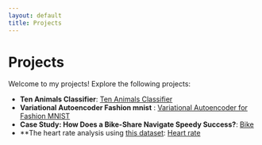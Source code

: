 ```yaml
---
layout: default
title: Projects
---
```


# Projects

Welcome to my projects! Explore the following projects:

- **Ten Animals Classifier**: [Ten Animals Classifier](https://github.com/badeeer/Ten-animales-classifier-)
- **Variational Autoencoder Fashion mnist** : [Variational Autoencoder for Fashion MNIST](https://github.com/badeeer/mnistfashion-vae.git)
- **Case Study: How Does a Bike-Share Navigate Speedy Success?**:
[Bike](https://github.com/badeeer/Bike-Share-Case-With-Python/blob/master)
- **The heart rate  analysis using [this dataset](/kaggle/input/heart-attack-analysis-prediction-dataset): [Heart rate](https://github.com/badeeer/Heart_Attack_Analysis/blob/master/README.md)